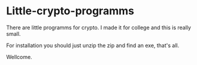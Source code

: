 # Little-crypto-programms
There are little programms for crypto. I made it for college and this is really small.

For installation you should just unzip the zip and find an exe, that's all.

Wellcome.
